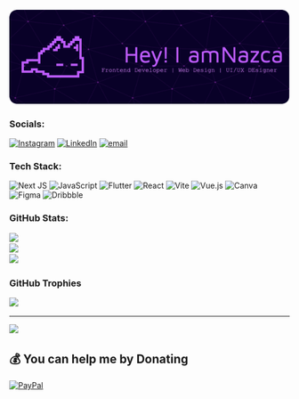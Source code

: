 ![Nazca 13](images/github-header-image2.png)

### Socials:
[![Instagram](https://img.shields.io/badge/Instagram-%23E4405F.svg?logo=Instagram&logoColor=white)](https://instagram.com/https://instagram.com/nazcanokaze) [![LinkedIn](https://img.shields.io/badge/LinkedIn-%230077B5.svg?logo=linkedin&logoColor=white)](https://linkedin.com/in/https://www.linkedin.com/in/sengoku-ringen-5ab392325/) [![email](https://img.shields.io/badge/Email-D14836?logo=gmail&logoColor=white)](mailto:nazcanokaze@gmail.com) 

### Tech Stack:
![Next JS](https://img.shields.io/badge/Next-black?style=flat-square&logo=next.js&logoColor=white) ![JavaScript](https://img.shields.io/badge/javascript-%23323330.svg?style=flat-square&logo=javascript&logoColor=%23F7DF1E) ![Flutter](https://img.shields.io/badge/Flutter-%2302569B.svg?style=flat-square&logo=Flutter&logoColor=white) ![React](https://img.shields.io/badge/react-%2320232a.svg?style=flat-square&logo=react&logoColor=%2361DAFB) ![Vite](https://img.shields.io/badge/vite-%23646CFF.svg?style=flat-square&logo=vite&logoColor=white) ![Vue.js](https://img.shields.io/badge/vue.js-%2335495e.svg?style=flat-square&logo=vuedotjs&logoColor=%234FC08D) ![Canva](https://img.shields.io/badge/Canva-%2300C4CC.svg?style=flat-square&logo=Canva&logoColor=white) ![Figma](https://img.shields.io/badge/figma-%23F24E1E.svg?style=flat-square&logo=figma&logoColor=white) ![Dribbble](https://img.shields.io/badge/Dribbble-EA4C89?style=flat-square&logo=dribbble&logoColor=white)
### GitHub Stats:
![](https://github-readme-stats.vercel.app/api?username=Nazca13&theme=midnight-purple&hide_border=false&include_all_commits=false&count_private=false)<br/>
![](https://nirzak-streak-stats.vercel.app/?user=Nazca13&theme=midnight-purple&hide_border=false)<br/>
![](https://github-readme-stats.vercel.app/api/top-langs/?username=Nazca13&theme=midnight-purple&hide_border=false&include_all_commits=false&count_private=false&layout=compact)

### GitHub Trophies
![](https://github-profile-trophy.vercel.app/?username=Nazca13&theme=radical&no-frame=false&no-bg=true&margin-w=4)

---
[![](https://visitcount.itsvg.in/api?id=Nazca13&icon=0&color=0)](https://visitcount.itsvg.in)

  ## 💰 You can help me by Donating
  [![PayPal](https://img.shields.io/badge/PayPal-00457C?style=for-the-badge&logo=paypal&logoColor=white)](https://paypal.me/paypal.me/NazcaNokaze) 

  
<!-- Proudly created with GPRM ( https://gprm.itsvg.in ) -->